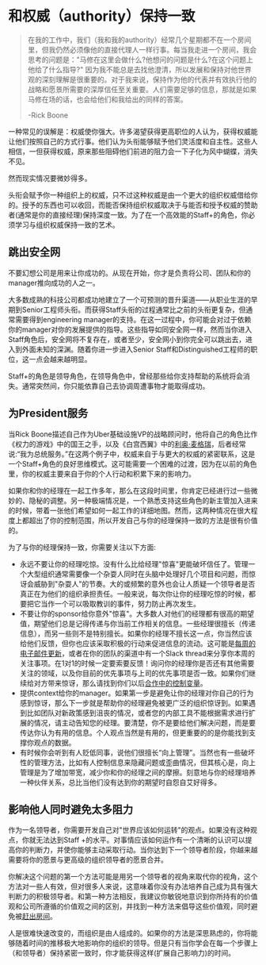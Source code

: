 # 和权威（authority）保持一致

> 在我的工作中，我们（我和我的authority）经常几个星期都不在一个房间里，但我仍然必须像他的直接代理人一样行事。每当我走进一个房间，我会思考的问题是："马修在这里会做什么?他想问的问题是什么?在这个问题上他给了什么指导?" 因为我不能总是去找他澄清，所以发展和保持对他世界观的深刻理解是很重要的。对于我来说，保持作为他的代表并有效执行他的战略和愿景所需要的深厚信任至关重要。人们需要足够的信息，那就是如果马修在场的话，也会给他们和我给出的同样的答案。
>
> -Rick Boone

一种常见的误解是：权威使你强大。许多渴望获得更高职位的人认为，获得权威能让他们按照自己的方式行事。他们认为头衔能够赋予他们灵活度和自主性。这些人相信，一但获得权威，原来那些阻碍他们前进的阻力会一下子化为风中蝴蝶，消失不见。

然而现实情况要微妙得多。

头衔会赋予你一种组织上的权威，只不过这种权威是由一个更大的组织权威借给你的。授予的东西也可以收回，而能否保持组织权威取决于与能否和授予权威的赞助者\(通常是你的直接经理\)保持深度一致。为了在一个高效能的Staff+的角色，你必须学习与组织权威保持一致的艺术。

## 跳出安全网

不要幻想公司是用来让你成功的。从现在开始，你才是负责将公司、团队和你的manager推向成功的人之一。 

大多数成熟的科技公司都成功地建立了一个可预测的晋升渠道——从职业生涯的早期到Senior工程师头衔。而获得Staff头衔的过程通常比之前的头衔更复杂，但通常需要得到engineering manager的支持。在这一过程中，你可能会对过于依赖你的manager对你的发展提供的指导。这些指导如同安全网一样，然而当你进入Staff角色后，安全网将不复存在，或者至少，安全网小到你完全可以跳出去，进入到外面未知的深渊。随着你进一步进入Senior Staff和Distinguished工程师的职位，这一点会越来越明显。 

Staff+的角色是领导角色，在领导角色中，曾经那些给你支持帮助的系统将会消失。通常突然间，你只能依靠自己去协调周遭事物才能取得成功。

## 为President服务

当Rick Boone描述自己作为Uber基础设施VP的战略顾问时，他将自己的角色比作《权力的游戏》中的国王之手，以及《白宫西翼》中的[利奥·麦格瑞](https://westwing.fandom.com/wiki/Leo_McGarry)，后者经常说:“我为总统服务。”在这两个例子中，权威来自于与更大的权威的紧密联系，这是一个Staff+角色的良好思维模式。这可能需要一个困难的过渡，因为在以前的角色里，你的权威主要来自于你的个人行动和积累下来的影响力。

如果你和你的经理在一起工作多年，那么在这段时间里，你肯定已经进行过一些微妙的、隐秘的调整。另一种极端情况是，一个熟悉支持这些角色的新主管加入进来的时候，带着一张他们希望如何一起工作的详细地图。然而，这两种情况在很大程度上都超出了你的控制范围，所以开发自己与你的经理保持一致的方法是很有价值的。

为了与你的经理保持一致，你需要关注以下方面:

* 永远不要让你的经理吃惊。没有什么比给经理"惊喜"更能破坏信任了。管理一个大型组织通常需要像一个杂耍人同时在头脑中处理好几个项目和问题，而惊讶会威胁到"杂耍人"的节奏。大的或频繁的意外也会让人质疑一个领导者是否真正在为他们的组织承担责任。一般来说，每次你让你的经理吃惊的时候，都要把它当作一个可以吸取教训的事件，努力防止再次发生。
* 不要让你的sponsor给你意外"惊喜"。大多数人对他们的经理都有很高的期望值，期望他们总是记得传递与你当前工作相关的信息。一些经理很擅长（传递信息），而另一些则不是特别擅长。如果你的经理不擅长这一点，你当然应该给他们反馈，但你也应该采取积极的行动来促进信息的流动。这可能是[每周的电子邮件更新](https://lethain.com/weekly-updates/)，或者在你的团队的渠道中有一个Slack thread来分享你本周的关注事项。在1对1的时候一定要索要反馈！询问你的经理你是否还有其他需要关注的领域，以及你目前的优先事项与上司的优先事项是否一致。如果你们继续给对方带来惊讶，那么请找到你们以后[合作中的控制变量](https://lethain.com/identify-your-controls/)。
* 提供context给你的manager。如果第一步是避免让你的经理对你自己的行为感到惊讶，那么下一步就是帮助你的经理避免被更广泛的组织惊讶到。如果遇到比如团队对新政策感到沮丧的情况，或者您的内部工具不能根据需求进行扩展的情况，请主动告知您的经理。要清楚，你不是要给他们解决问题，而是要传达你认为有用的信息。个人观点当然是有用的，但更重要的的是你能找到支撑你观点的数据。
* 有时候你会听到有人贬低同事，说他们很擅长“向上管理”。当然也有一些破坏性的管理方法，比如有人控制信息来隐藏问题或歪曲情况，但其核心是，向上管理是为了增加带宽，减少你和你的经理之间的摩擦。刻意地与你的经理培养一种伙伴关系，总比当他们没有达到你的期望时自怨自艾好得多。

## 影响他人同时避免太多阻力

作为一名领导者，你需要开发自己对"世界应该如何运转"的观点。如果没有这种观点，你就无法达到Staff +的水平。对事情应该如何运作有一个清晰的认识可以提高你的判断力，并使你能够主动采取行动。当你达到下一个领导者阶段，你越来越需要将你的愿景与更高级的组织领导者的愿景合并。

你解决这个问题的第一个方法可能是用另一个领导者的视角来取代你的视角，这个方法对一些人有效，但对很多人来说，这意味着你没有办法培养自己成为具有强大判断力的积极领导者。和第一种方法相反，我建议你敏锐地意识到你所持有的价值观和公司所遵循的价值观之间的区别，并找到一种方法来倡导这些价值观，同时避免被[赶出房间](https://lethain.com/getting-in-the-room/)。

人是很难快速改变的，而组织是由人组成的。如果你的方法是深思熟虑的，你将能够随着时间的推移极大地影响你的组织的领导。但是只有当你学会在每一个步骤上（和领导者）保持紧密一致时，你才能获得这样\(扩展自己影响力\)的时间。

